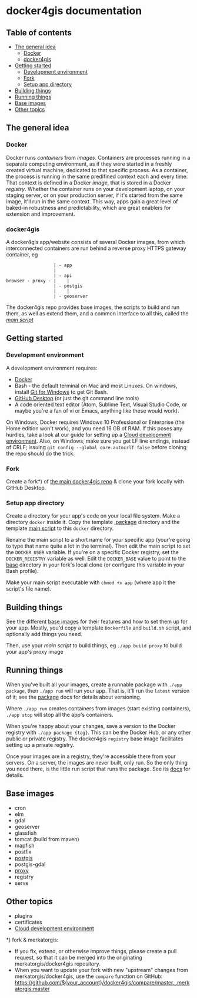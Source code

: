 # docker4gis documentation

## Table of contents

- [The general idea](#the-general-idea)
  - [Docker](#docker)
  - [docker4gis](#docker4gis)
- [Getting started](#getting-started)
  - [Development environment](#development-environment)
  - [Fork](#fork)
  - [Setup app directory](#setup-app-directory)
- [Building things](#building-things)
- [Running things](#running-things)
- [Base images](#base-images)
- [Other topics](#other-topics)

## The general idea

### Docker

Docker runs _containers_ from _images_. Containers are processes running in a separate computing environment, as if they were started in a freshly created virtual machine, dedicated to that specific process. As a container, the process is running in the same predifined context each and every time. That context is defined in a Docker _image_, that is stored in a Docker _registry_. Whether the container runs on your development laptop, on your staging server, or on your production server, if it's started from the same image, it'll run in the same context. This way, apps gain a great level of baked-in robustness and predictability, which are great enablers for  extension and improvement.

### docker4gis

A docker4gis app/website consists of several Docker images, from which interconnected containers are run behind a reverse proxy HTTPS gateway container, eg
```
                  | - app
                  |
                  | - api
browser - proxy - |    |
                  | - postgis
                  |    |
                  | - geoserver
```
The docker4gis repo provides base images, the scripts to build and run them, as well as extend them, and a common interface to all this, called the [_main script_](#building-things)


## Getting started

### Development environment

A development environment requires:

- [Docker](https://docs.docker.com/install/)
- Bash - the default terminal on Mac and most Linuxes. On windows, install [Git for Windows](https://gitforwindows.org/) to get Git Bash.
- [GitHub Desktop](https://desktop.github.com/) (or just the git command line tools)
- A code oriented text editor (Atom, Sublime Text, Visual Studio Code, or maybe you're a fan of vi or Emacs, anything like these would work).

On Windows, Docker requires Windows 10 Professional or Enterprise (the Home edition won't work), and you need 16 GB of RAM. If this poses any hurdles, take a look at our guide for setting up a [Cloud development environment](clouddevenv.md).
Also, on Windows, make sure you get LF line endings, instead of CRLF; issuing `git config --global core.autocrlf false` before cloning the repo should do the trick.

### Fork

Create a fork*) of [the main docker4gis repo](https://github.com/merkatorgis/docker4gis) & clone your fork locally with GitHub Desktop.

### Setup app directory

Create a directory for your app's code on your local file system. Make a directory `docker` inside it. Copy the template [.package](/templates/.package) directory and the template [main script](/templates/script/main) to this `docker` directory.

Rename the main script to a short name for your specific app (your're going to type that name quite a lot in the terminal). Then edit the main script to set the `DOCKER_USER` variable. If you're on a specific Docker registry, set the `DOCKER_REGISTRY` variable as well. Edit the `DOCKER_BASE` value to point to the [base](/base) directory in your fork's local clone (or configure this variable in your Bash profile).

Make your main script executable with `chmod +x app` (where app it the script's file name).

## Building things

See the different [base images](#base-images) for their features and how to set them up for your app. Mostly, you'd copy a template `Dockerfile` and `build.sh` script, and optionally add things you need.

Then, use your _main script_ to build things, eg `./app build proxy` to build your app's proxy image

## Running things

When you've built all your images, create a runnable package with `./app package`, then `./app run` will run your app. That is, it'll run the `latest` version of it; see the [package](package.md) docs for details about versioning.

Where `./app run` creates containers from images (start existing containers), `./app stop` will stop all the app's containers.

When you're happy about your changes, save a version to the Docker registry with `./app package {tag}`. This can be the Docker Hub, or any other public or private registry. The docker4gis `registry` base image facilitates setting up a private registry.

Once your images are in a registry, they're accessible there from your servers. On a server, the images are never built, only run. So the only thing you need there, is the little run script that runs the package. See its [docs](package.md) for details.

## Base images 

- cron
- elm
- gdal
- geoserver
- glassfish
- tomcat (build from maven)
- mapfish
- postfix
- [postgis](postgis.md)
- postgis-gdal
- [proxy](proxy.md)
- registry
- serve

## Other topics

- plugins
- certificates
- [Cloud development environment](clouddevenv.md)

*) fork & merkatorgis:
- If you fix, extend, or otherwise improve things, please create a pull request, so that it can be merged into the originating merkatorgis/docker4gis repository.
- When you want to update your fork with new "upstream" changes from merkatorgis/docker4gis, use the `compare` function on GitHub: https://github.com/${your_account}/docker4gis/compare/master...merkatorgis:master
